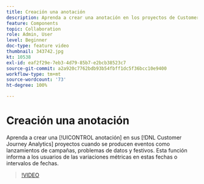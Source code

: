 ```yaml
---
title: Creación una anotación
description: Aprenda a crear una anotación en los proyectos de Customer Journey Analytics cuando se produzcan eventos como lanzamientos de campañas, problemas de datos y festivos. Esta función informa a los usuarios de las variaciones métricas en estas fechas o intervalos de fechas.
feature: Components
topic: Collaboration
role: Admin, User
level: Beginner
doc-type: feature video
thumbnail: 343742.jpg
kt: 10538
exl-id: eaf2f29e-7eb3-4d79-85b7-e2bcb38523c7
source-git-commit: a2a920c7762bdb93b54fbff1dc5f36bcc10e9400
workflow-type: tm+mt
source-wordcount: '73'
ht-degree: 100%

---
```


# Creación una anotación

Aprenda a crear una [!UICONTROL anotación] en sus [!DNL Customer Journey Analytics] proyectos cuando se producen eventos como lanzamientos de campañas, problemas de datos y festivos. Esta función informa a los usuarios de las variaciones métricas en estas fechas o intervalos de fechas.

>[!VIDEO](https://video.tv.adobe.com/v/343742/?quality=12&learn=on)
